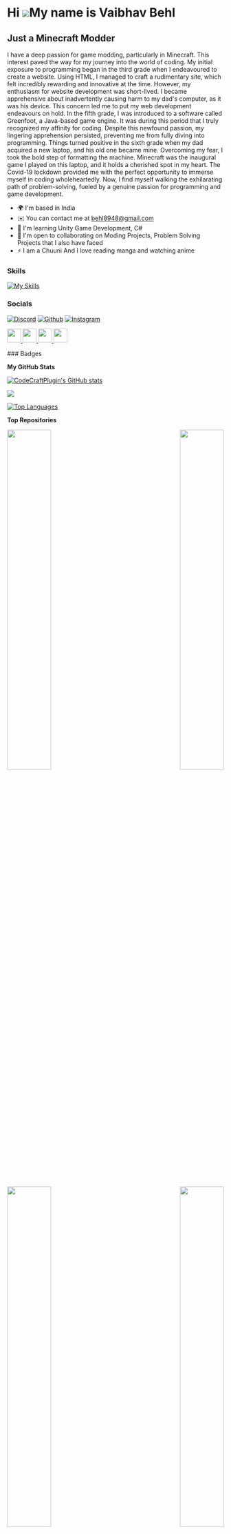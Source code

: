 Hi ![](https://user-images.githubusercontent.com/18350557/176309783-0785949b-9127-417c-8b55-ab5a4333674e.gif)My name is Vaibhav Behl
====================================================================================================================================

Just a Minecraft Modder
-----------------------

I have a deep passion for game modding, particularly in Minecraft. This interest paved the way for my journey into the world of coding. My initial exposure to programming began in the third grade when I endeavoured to create a website. Using HTML, I managed to craft a rudimentary site, which felt incredibly rewarding and innovative at the time. However, my enthusiasm for website development was short-lived. I became apprehensive about inadvertently causing harm to my dad's computer, as it was his device. This concern led me to put my web development endeavours on hold. In the fifth grade, I was introduced to a software called Greenfoot, a Java-based game engine. It was during this period that I truly recognized my affinity for coding. Despite this newfound passion, my lingering apprehension persisted, preventing me from fully diving into programming. Things turned positive in the sixth grade when my dad acquired a new laptop, and his old one became mine. Overcoming my fear, I took the bold step of formatting the machine. Minecraft was the inaugural game I played on this laptop, and it holds a cherished spot in my heart. The Covid-19 lockdown provided me with the perfect opportunity to immerse myself in coding wholeheartedly. Now, I find myself walking the exhilarating path of problem-solving, fueled by a genuine passion for programming and game development.

* 🌍  I'm based in India
* ✉️  You can contact me at [behl8948@gmail.com](mailto:behl8948@gmail.com)
* 🧠  I'm learning Unity Game Development, C#
* 🤝  I'm open to collaborating on Moding Projects, Problem Solving Projects that I also have faced
* ⚡  I am a Chuuni And I love reading manga and watching anime

### Skills

[![My Skills](https://skillicons.dev/icons?i=java,py,git,cs,html,css,gradle,idea,unity,linux,maven)](https://skillicons.dev)
### Socials
[![Discord](https://skillicons.dev/icons?i=discord)](https://discord.com/users/codecraft07)
[![Github](https://skillicons.dev/icons?i=github)](https://www.github.com/CodeCraftPlugin)
[![Instagram](https://skillicons.dev/icons?i=instagram)](http://www.instagram.com/vaibhavbehl8948)
<p align="left"> <a href="https://discord.com/users/codecraft07" target="_blank" rel="noreferrer"> <picture> <source media="(prefers-color-scheme: dark)" srcset="undefined" /> <source media="(prefers-color-scheme: light)" srcset="https://raw.githubusercontent.com/danielcranney/readme-generator/main/public/icons/socials/discord.svg" /> <img src="https://raw.githubusercontent.com/danielcranney/readme-generator/main/public/icons/socials/discord.svg" width="32" height="32" /> </picture> </a> <a href="https://www.github.com/CodeCraftPlugin" target="_blank" rel="noreferrer"> <picture> <source media="(prefers-color-scheme: dark)" srcset="https://raw.githubusercontent.com/danielcranney/readme-generator/main/public/icons/socials/github-dark.svg" /> <source media="(prefers-color-scheme: light)" srcset="https://raw.githubusercontent.com/danielcranney/readme-generator/main/public/icons/socials/github.svg" /> <img src="https://raw.githubusercontent.com/danielcranney/readme-generator/main/public/icons/socials/github.svg" width="32" height="32" /> </picture> </a> <a href="http://www.instagram.com/vaibhavbehl8948" target="_blank" rel="noreferrer"> <picture> <source media="(prefers-color-scheme: dark)" srcset="undefined" /> <source media="(prefers-color-scheme: light)" srcset="https://raw.githubusercontent.com/danielcranney/readme-generator/main/public/icons/socials/instagram.svg" /> <img src="https://raw.githubusercontent.com/danielcranney/readme-generator/main/public/icons/socials/instagram.svg" width="32" height="32" /> </picture> </a> <a href="https://www.twitch.tv/codecraftpro" target="_blank" rel="noreferrer"> <picture> <source media="(prefers-color-scheme: dark)" srcset="undefined" /> <source media="(prefers-color-scheme: light)" srcset="https://raw.githubusercontent.com/danielcranney/readme-generator/main/public/icons/socials/twitch.svg" /> <img src="https://raw.githubusercontent.com/danielcranney/readme-generator/main/public/icons/socials/twitch.svg" width="32" height="32" /> </picture> </a></p>
### Badges

<b>My GitHub Stats</b>

<a href="http://www.github.com/CodeCraftPlugin"><img src="https://github-readme-stats.vercel.app/api?username=CodeCraftPlugin&show_icons=true&hide=&count_private=true&title_color=0891b2&text_color=ffffff&icon_color=0891b2&bg_color=1c1917&hide_border=true&show_icons=true" alt="CodeCraftPlugin's GitHub stats" /></a>

<a href="http://www.github.com/CodeCraftPlugin"><img src="https://github-readme-streak-stats.herokuapp.com/?user=CodeCraftPlugin&stroke=ffffff&background=1c1917&ring=0891b2&fire=0891b2&currStreakNum=ffffff&currStreakLabel=0891b2&sideNums=ffffff&sideLabels=ffffff&dates=ffffff&hide_border=true" /></a>

<a href="https://github.com/CodeCraftPlugin" align="left"><img src="https://github-readme-stats.vercel.app/api/top-langs/?username=CodeCraftPlugin&langs_count=10&title_color=0891b2&text_color=ffffff&icon_color=0891b2&bg_color=1c1917&hide_border=true&locale=en&custom_title=Top%20%Languages" alt="Top Languages" /></a>

<b>Top Repositories</b>

<div width="100%" align="center"><a href="https://github.com/CodeCraftPlugin/DarkenDepths" align="left"><img align="left" width="45%" src="https://github-readme-stats.vercel.app/api/pin/?username=CodeCraftPlugin&repo=DarkenDepths&title_color=0891b2&text_color=ffffff&icon_color=0891b2&bg_color=1c1917&hide_border=true&locale=en" /></a><a href="https://github.com/CodeCraftPlugin/registry-lib" align="right"><img align="right" width="45%" src="https://github-readme-stats.vercel.app/api/pin/?username=CodeCraftPlugin&repo=registry-lib&title_color=0891b2&text_color=ffffff&icon_color=0891b2&bg_color=1c1917&hide_border=true&locale=en" /></a></div><br /><br /><br /><br /><br /><br /><br />

<br /><br /><br /><br /><br />

<div width="100%" align="center"><a href="https://github.com/CodeCraftPlugin/Rachel-AI" align="left"><img align="left" width="45%" src="https://github-readme-stats.vercel.app/api/pin/?username=CodeCraftPlugin&repo=Rachel-AI&title_color=0891b2&text_color=ffffff&icon_color=0891b2&bg_color=1c1917&hide_border=true&locale=en" /></a><a href="https://github.com/CodeCraftPlugin/Auto-Cleanup-File" align="right"><img align="right" width="45%" src="https://github-readme-stats.vercel.app/api/pin/?username=CodeCraftPlugin&repo=Auto-Cleanup-File&title_color=0891b2&text_color=ffffff&icon_color=0891b2&bg_color=1c1917&hide_border=true&locale=en" /></a></div>
